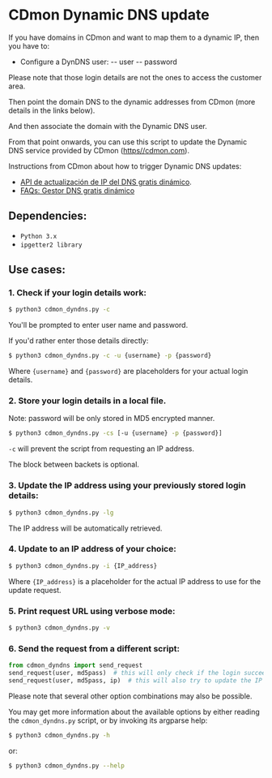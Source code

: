 # CDmon Dynamic DNS update
If you have domains in CDmon and want to map them to a dynamic IP, then you have to:
- Configure a DynDNS user:
-- user
-- password

Please note that those login details are not the ones to access the customer area.

Then point the domain DNS to the dynamic addresses from CDmon  (more details in the links below).

And then associate the domain with the Dynamic DNS user.

From that point onwards, you can use this script to update the Dynamic DNS service provided by CDmon ([https//cdmon.com](https//cdmon.com)).

Instructions from CDmon about how to trigger Dynamic DNS updates:
- [API de actualización de IP del DNS gratis dinámico](https://ticket.cdmon.com/es/support/solutions/articles/7000005922-api-de-actualizaci%c3%b3n-de-ip-del-dns-gratis-din%c3%a1mico?set_locale=2&_ga=2.261179533.1883837017.1609418615-1272155764.1496775312).
- [FAQs: Gestor DNS gratis dinámico](https://ticket.cdmon.com/es/support/solutions/articles/7000005916-faqs-gestor-dns-gratis-din%C3%A1mico)

## Dependencies:
* ```Python 3.x```
* ```ipgetter2 library```

## Use cases:
### 1. Check if your login details work:
```bash
$ python3 cdmon_dyndns.py -c
``` 
You'll be prompted to enter user name and password.

If you'd rather enter those details directly:
```bash
$ python3 cdmon_dyndns.py -c -u {username} -p {password}
```
Where ```{username}``` and ```{password}``` are placeholders for your actual login details.

### 2. Store your login details in a local file.

Note: password will be only stored in MD5 encrypted manner.
```bash
$ python3 cdmon_dyndns.py -cs [-u {username} -p {password}]
```
```-c``` will prevent the script from requesting an IP address.

The block between backets is optional.

### 3. Update the IP address using your previously stored login details:
```bash
$ python3 cdmon_dyndns.py -lg
```
The IP address will be automatically retrieved.

### 4. Update to an IP address of your choice:
```bash
$ python3 cdmon_dyndns.py -i {IP_address}
```
Where ```{IP_address}``` is a placeholder for the actual IP address to use for the update request.

### 5. Print request URL using verbose mode:
```bash
$ python3 cdmon_dyndns.py -v
```

### 6. Send the request from a different script:
```python
from cdmon_dyndns import send_request
send_request(user, md5pass)  # this will only check if the login succeeds
send_request(user, md5pass, ip)  # this will also try to update the IP
```

Please note that several other option combinations may also be possible.

You may get more information about the available options by either reading
the ```cdmon_dyndns.py``` script, or by invoking its argparse help:
```bash
$ python3 cdmon_dyndns.py -h
```
or:

```bash
$ python3 cdmon_dyndns.py --help
```
